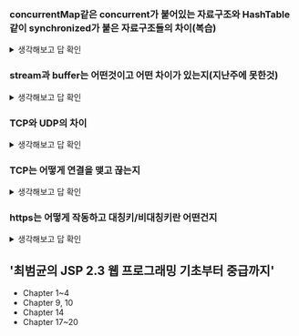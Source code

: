 ### concurrentMap같은 concurrent가 붙어있는 자료구조와 HashTable같이 synchronized가 붙은 자료구조들의 차이(복습)
<details>
<summary>생각해보고 답 확인</summary>


</details>

### stream과 buffer는 어떤것이고 어떤 차이가 있는지(지난주에 못한것)
<details>
<summary>생각해보고 답 확인</summary>



</details>   

### TCP와 UDP의 차이
<details>
<summary>생각해보고 답 확인</summary>



</details>   


### TCP는 어떻게 연결을 맺고 끊는지
<details>
<summary>생각해보고 답 확인</summary>



</details>  


### https는 어떻게 작동하고 대칭키/비대칭키란 어떤건지
<details>
<summary>생각해보고 답 확인</summary>



</details>  

   
## '최범균의 JSP 2.3 웹 프로그래밍 기초부터 중급까지'
- Chapter 1~4
- Chapter 9, 10
- Chapter 14
- Chapter 17~20
